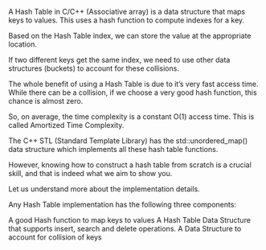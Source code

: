 A Hash Table in C/C++ (Associative array) is a data structure that maps keys to values. This uses a hash function to compute indexes for a key.

Based on the Hash Table index, we can store the value at the appropriate location.

If two different keys get the same index, we need to use other data structures (buckets) to account for these collisions.

The whole benefit of using a Hash Table is due to it’s very fast access time. While there can be a collision, if we choose a very good hash function, this chance is almost zero.

So, on average, the time complexity is a constant O(1) access time. This is called Amortized Time Complexity.

The C++ STL (Standard Template Library) has the std::unordered_map() data structure which implements all these hash table functions.

However, knowing how to construct a hash table from scratch is a crucial skill, and that is indeed what we aim to show you.

Let us understand more about the implementation details.

Any Hash Table implementation has the following three components:

A good Hash function to map keys to values
A Hash Table Data Structure that supports insert, search and delete operations.
A Data Structure to account for collision of keys
